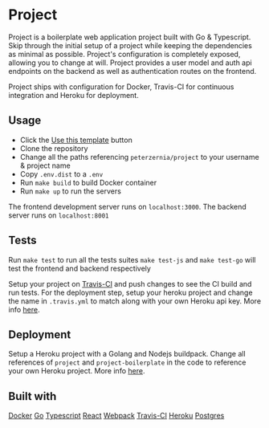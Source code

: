 # Project

Project is a boilerplate web application project built with Go & Typescript. Skip through the initial setup of a project while keeping the dependencies as minimal as possible. Project's configuration is completely exposed, allowing you to change at will. Project provides a user model and auth api endpoints on the backend as well as authentication routes on the frontend.

Project ships with configuration for Docker, Travis-CI for continuous integration and Heroku for deployment.

## Usage

- Click the [Use this template](https://github.com/peterzernia/project/generate) button
- Clone the repository
- Change all the paths referencing `peterzernia/project` to your username & project name
- Copy `.env.dist` to a `.env`
- Run `make build` to build Docker container
- Run `make up` to run the servers

The frontend development server runs on `localhost:3000`.
The backend server runs on `localhost:8001`

## Tests

Run `make test` to run all the tests suites
`make test-js` and `make test-go` will test the frontend and backend respectively

Setup your project on [Travis-CI](https://travis-ci.org/) and push changes to see the CI build and run tests. For the deployment step, setup your heroku project and change the name in `.travis.yml` to match along with your own Heroku api key. More info [here](https://docs.travis-ci.com/user/deployment/heroku/).

## Deployment

Setup a Heroku project with a Golang and Nodejs buildpack. Change all references of `project` and `project-boilerplate` in the code to reference your own Heroku project. More info [here](https://devcenter.heroku.com/categories/deployment).

## Built with

[Docker](https://www.docker.com/)
[Go](https://golang.org/)
[Typescript](https://www.typescriptlang.org/)
[React](https://reactjs.org/)
[Webpack](https://webpack.js.org/)
[Travis-CI](https://travis-ci.org/)
[Heroku](https://www.heroku.com/)
[Postgres](https://www.postgresql.org/)
